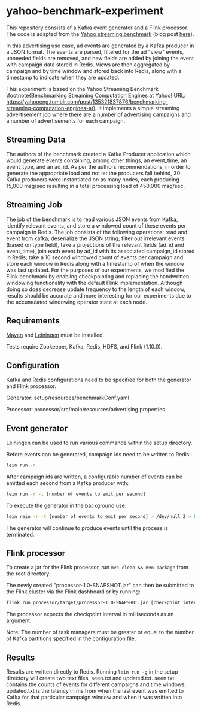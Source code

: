 # yahoo-benchmark-experiment

This repository consists of a Kafka event generator and a Flink processor. The code is adapted from the [Yahoo streaming benchmark](https://github.com/yahoo/streaming-benchmarks) (blog post [here](https://yahooeng.tumblr.com/post/135321837876/benchmarking-streaming-computation-engines-at)).

In this advertising use case, ad events are generated by a Kafka producer in a JSON format. The events are parsed, filtered for the ad "view" events, unneeded fields are removed, and new fields are added by joining the event with campaign data stored in Redis. Views are then aggregated by campaign and by time window and stored back into Redis, along with a timestamp to indicate when they are updated.

This experiment is based on the Yahoo Streaming Benchmark \footnote{Benchmarking Streaming Computation Engines at Yahoo! URL: https://yahooeng.tumblr.com/post/135321837876/benchmarking-streaming-computation-engines-at}. It implements a simple streaming advertisement job where there are a number of advertising campaigns and a number of advertisements for each campaign.

## Streaming Data
The authors of the benchmark created a Kafka Producer application which would generate events containing, among other things, an event\_time, an event\_type, and an ad\_id. As per the authors recommendations, in order to generate the appropriate load and not let the producers fall behind, 30 Kafka producers were instantiated on as many nodes, each producing 15,000 msg/sec resulting in a total processing load of 450,000 msg/sec.

## Streaming Job
The job of the benchmark is to read various JSON events from Kafka, identify relevant events, and store a windowed count of these events per campaign in Redis. The job consists of the following operations: read and event from kafka; deserialize the JSON string; filter out irrelevant events (based on type field), take a projections of the relevant fields (ad\_id and event\_time),  join each event by ad\_id with its associated campaign\_id stored in Redis; take a 10 second windowed count of events per campaign and store each window in Redis along with a timestamp of when the window was last updated. For the purposes of our experiments, we modified the Flink benchmark by enabling checkpointing and replacing the handwritten windowing functionality with the default Flink implementation. Although doing so does decrease update frequency to the length of each window, results should be accurate and more interesting for our experiments due to the accumulated windowing operator state at each node. 


## Requirements
[Maven](https://maven.apache.org) and [Leiningen](https://leiningen.org) must be installed.

Tests require Zookeeper, Kafka, Redis, HDFS, and Flink (1.10.0).

## Configuration

Kafka and Redis configurations need to be specified for both the generator and Flink processor.

Generator: setup/resources/benchmarkConf.yaml

Processor: processor/src/main/resources/advertising.properties

## Event generator

Leiningen can be used to run various commands within the setup directory.

Before events can be generated, campaign ids need to be written to Redis:
```bash
lein run -n
```

After campaign ids are written, a configurable number of events can be emitted each second from a Kafka producer with:
```bash
lein run -r -t [number of events to emit per second]
```
To execute the generator in the background use:
```bash
lein rein -r -t [number of events to emit per second] > /dev/null 2 > & 1 &
```
The generator will continue to produce events until the process is terminated.

## Flink processor

To create a jar for the Flink processor, run ``mvn clean && mvn package`` from the root directory.

The newly created "processor-1.0-SNAPSHOT.jar" can then be submitted to the Flink cluster via the Flink dashboard or by running:
```bash
flink run processor/target/processor-1.0-SNAPSHOT.jar [checkpoint interval (ms)]
```
The processor expects the checkpoint interval in milliseconds as an argument.

Note: The number of task managers must be greater or equal to the number of Kafka partitions specified in the configuration file.

## Results

Results are written directly to Redis.
Running ``lein run -g`` in the setup directory will create two text files, seen.txt and updated.txt. seen.txt contains the counts of events for different campaigns and time windows. updated.txt is the latency in ms from when the last event was emitted to Kafka for that particular campaign window and when it was written into Redis.
